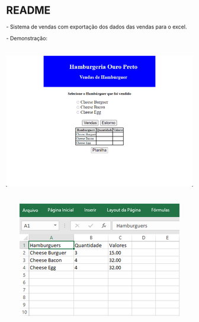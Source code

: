 # README
<p>- Sistema de vendas com exportação dos dados das vendas para o excel.</p>
<p>- Demonstração:</p>
<h1 align="center">
    <img alt="Readme" title="Readme" src="./arquivos/vendas.gif"/>
</h1>

<h1 align="center">
    <img alt="Readme" title="Readme" src="./arquivos/vendas.png"/>
</h1>